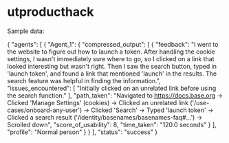 # utproducthack


Sample data:


{
    "agents": [
        {
            "Agent_1": {
                "compressed_output": [
                    {
                        "feedback": "I went to the website to figure out how to launch a token. After handling the cookie settings, I wasn't immediately sure where to go, so I clicked on a link that looked interesting but wasn't right. Then I saw the search button, typed in 'launch token', and found a link that mentioned 'launch' in the results. The search feature was helpful in finding the information.",
                        "issues_encountered": [
                            "Initially clicked on an unrelated link before using the search function."
                        ],
                        "path_taken": "Navigated to https://docs.base.org -> Clicked 'Manage Settings' (cookies) -> Clicked an unrelated link ('/use-cases/onboard-any-user') -> Clicked 'Search' -> Typed 'launch token' -> Clicked a search result ('/identity/basenames/basenames-faq#...') -> Scrolled down",
                        "score_of_usability": 8,
                        "time_taken": "120.0 seconds"
                    }
                ],
                "profile": "Normal person"
            }
        }
    ],
    "status": "success"
}